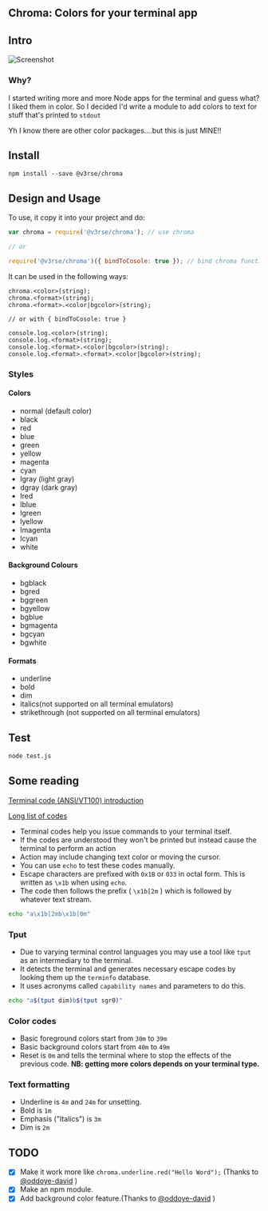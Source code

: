 Chroma: Colors for your terminal app
---

## Intro

![Screenshot](screenshot.png)

### Why?
I started writing more and more Node apps for the terminal and guess what? I liked them in color. So I decided I'd write a module to add colors to text for stuff that's printed to `stdout`


Yh I know there are other color packages....but this is just MINE!! 



## Install

```
npm install --save @v3rse/chroma
```
## Design and Usage

To use, it copy it into your project and do:
```javascript
var chroma = require('@v3rse/chroma'); // use chroma

// or

require('@v3rse/chroma')({ bindToCosole: true }); // bind chroma functionality to console.log directly
```

It can be used in the following ways:
```
chroma.<color>(string);
chroma.<format>(string);
chroma.<format>.<color|bgcolor>(string);

// or with { bindToCosole: true }

console.log.<color>(string);
console.log.<format>(string);
console.log.<format>.<color|bgcolor>(string);
console.log.<format>.<format>.<color|bgcolor>(string);
```

### Styles

#### Colors

* normal (default color)
* black
* red
* blue
* green
* yellow
* magenta
* cyan
* lgray (light gray)
* dgray (dark gray)
* lred
* lblue
* lgreen
* lyellow
* lmagenta
* lcyan
* white

#### Background Colours

* bgblack
* bgred
* bggreen
* bgyellow
* bgblue
* bgmagenta
* bgcyan
* bgwhite

#### Formats

* underline
* bold
* dim
* italics(not supported on all terminal emulators)
* strikethrough (not supported on all terminal emulators)

## Test

```bash
node test.js
```





## Some reading

[Terminal code (ANSI/VT100) introduction](http://wiki.bash-hackers.org/scripting/terminalcodes)

[Long list of codes](http://misc.flogisoft.com/bash/tip_colors_and_formatting)

* Terminal codes help you issue commands to your terminal itself.
* If the codes are understood they won't be printed but instead cause the terminal to perform an action
* Action may include changing text color or moving the cursor.
* You can use `echo` to test these codes manually.
* Escape characters are prefixed with `0x1B` or `033` in octal form. This is written as `\x1b` when using `echo`.
* The code then follows the prefix ( `\x1b[2m`  ) which is followed by whatever text stream.

```bash
echo "a\x1b[2mb\x1b[0m"
```


### Tput
* Due to varying terminal control languages you may use a tool like `tput` as an intermediary to the terminal.
* It detects the terminal and generates necessary escape codes by looking them up the `terminfo` database.
* It uses acronyms called `capability names` and parameters to do this.

```bash
echo "a$(tput dim)b$(tput sgr0)"
```

### Color codes
* Basic foreground colors start from `30m` to `39m`
* Basic background colors start from `40m` to `49m`
* Reset is `0m` and tells the terminal where to stop the effects of the previous code.
__NB: getting more colors depends on your terminal type.__

### Text formatting
* Underline is `4m` and `24m` for unsetting.
* Bold is `1m`
* Emphasis ("Italics") is `3m`
* Dim is `2m`


## TODO
- [x] Make it work more like `chroma.underline.red("Hello Word");` (Thanks to [@oddoye-david](https://github.com/oddoye-david) )
- [x] Make an npm module.
- [x] Add background color feature.(Thanks to [@oddoye-david](https://github.com/oddoye-david) )
